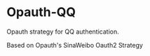 Opauth-QQ
=============
Opauth strategy for QQ authentication.

Based on Opauth's SinaWeibo Oauth2 Strategy


